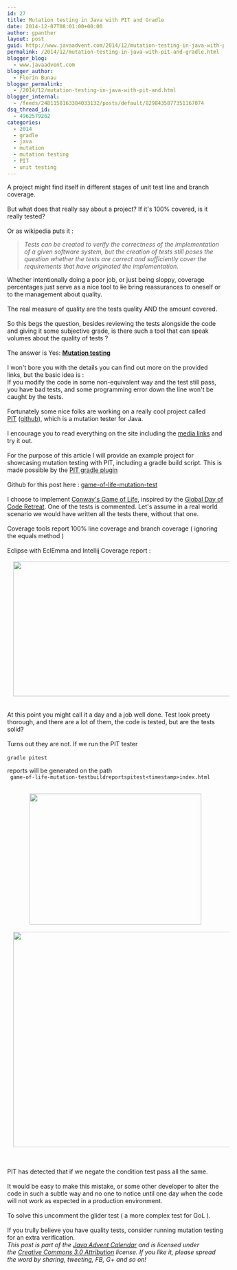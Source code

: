 ```yaml
---
id: 27
title: Mutation testing in Java with PIT and Gradle
date: 2014-12-07T08:01:00+00:00
author: gpanther
layout: post
guid: http://www.javaadvent.com/2014/12/mutation-testing-in-java-with-pit-and-gradle/
permalink: /2014/12/mutation-testing-in-java-with-pit-and-gradle.html
blogger_blog:
  - www.javaadvent.com
blogger_author:
  - Florin Bunau
blogger_permalink:
  - /2014/12/mutation-testing-in-java-with-pit-and.html
blogger_internal:
  - /feeds/2481158163384033132/posts/default/8298435877351167074
dsq_thread_id:
  - 4962579262
categories:
  - 2014
  - gradle
  - java
  - mutation
  - mutation testing
  - PIT
  - unit testing
---
```

<div>A project might find itself in different stages of unit test line and branch coverage.</div><div><br /></div><div>But what does that really say about a project? If it's 100% covered, is it really tested?<o:p></o:p></div><div><br /></div><div>Or as wikipedia puts it :<br /><blockquote><i>Tests can be created to verify the correctness of the implementation of a given software system, but the creation of tests still poses the question whether the tests are correct and sufficiently cover the requirements that have originated the implementation.&nbsp;</i></blockquote></div><div>Whether intentionally doing a poor job, or just being sloppy, coverage percentages just serve as a nice tool to <strike>lie</strike> bring reassurances to oneself or to the management about quality.</div><div><br /></div><div>The real measure of quality are the tests quality AND the amount covered.<o:p></o:p></div><div><br /></div><div>So this begs the question, besides reviewing the tests alongside the code and giving it some subjective grade, is there such a tool that can speak volumes about the quality of tests ?</div><div><o:p></o:p></div><div><br /></div><div>The answer is Yes: <b><a href="http://en.wikipedia.org/wiki/Mutation_testing">Mutation testing</a></b><o:p></o:p></div><div><br /></div><div>I won't bore you with the details you can find out more on the provided links, but the basic idea is :<o:p></o:p></div><div>If you modify the code in some non-equivalent way and the test still pass, you have bad tests, and some programming error down the line won't be caught by the tests.</div><div><br /></div><div>Fortunately some nice folks are working on a really cool project called <a href="http://pitest.org/">PIT</a>&nbsp;(<a href="https://github.com/hcoles/pitest">github</a>),&nbsp;which is a mutation tester for Java.</div><div><br /></div><div>I encourage you to read everything on the site including the <a href="http://pitest.org/links/">media links</a>&nbsp;and try it out.</div><div><o:p></o:p></div><div><br /></div><div>For the purpose of this article I will provide an example project for showcasing mutation testing with PIT, including a gradle build script. This is made possible by the <a href="http://gradle-pitest-plugin.solidsoft.info/">PIT gradle plugin</a>&nbsp;</div><div><o:p></o:p></div><div><br />Github for this post here : <a href="https://github.com/fbunau/game-of-life-mutation-test">game-of-life-mutation-test</a><br /><br /></div><div>I choose to implement <a href="http://en.wikipedia.org/wiki/Conway%27s_Game_of_Life">Conway's Game of Life</a>, inspired by the <a href="http://globalday.coderetreat.org/">Global Day of Code Retreat</a>. One of the tests is commented. Let's assume in a real world scenario we would have written all the tests there, without that one.</div><div><o:p></o:p></div><div><br /></div><div></div><div>Coverage tools report 100% line coverage and branch coverage ( ignoring the equals method )<o:p></o:p></div><div><br /></div><div>Eclipse with EclEmma and Intellij Coverage report :&nbsp;</div><div><br /></div><div style="clear: both; text-align: center;"><a href="http://4.bp.blogspot.com/-t08ldlBHpbc/VIN-Hv_PVxI/AAAAAAAADig/zXnYWj8NnI8/s1600/line_coverage.png" style="margin-left: 1em; margin-right: 1em;"><img border="0" src="http://4.bp.blogspot.com/-t08ldlBHpbc/VIN-Hv_PVxI/AAAAAAAADig/zXnYWj8NnI8/s1600/line_coverage.png" height="313" width="640" /></a></div><div style="clear: both; text-align: center;"><br /></div><div style="clear: both; text-align: center;"></div><div style="text-align: left;"><br /></div><div style="text-align: left;">At this point you might call it a day and a job well done. Test look preety thorough, and there are a lot of them, the code is tested, but are the tests solid?</div><div style="text-align: left;"><br /></div><div style="text-align: left;">Turns out they are not. If we run the PIT tester</div><div style="text-align: left;"><br /></div><div style="text-align: left;"><code>gradle pitest</code><br /><code><br /></code></div>reports will be generated on the path <br /><code> game-of-life-mutation-testbuildreportspitest&lt;timestamp&gt;index.html </code> <br /><code><br /></code><br /><div style="clear: both; text-align: center;"><a href="http://4.bp.blogspot.com/-2b9xInvfHoc/VIOBYR1zciI/AAAAAAAADis/VBDnaJw5v4I/s1600/mutation_coverage1.png" style="margin-left: 1em; margin-right: 1em;"><img border="0" src="http://4.bp.blogspot.com/-2b9xInvfHoc/VIOBYR1zciI/AAAAAAAADis/VBDnaJw5v4I/s1600/mutation_coverage1.png" height="304" width="400" /></a></div><div style="clear: both; text-align: center;"><br /></div><div style="clear: both; text-align: center;"><a href="http://1.bp.blogspot.com/-6cPSHeXv6bo/VIOBfNzFAwI/AAAAAAAADi0/COB91viKFyI/s1600/mutation_coverage2.png" style="margin-left: 1em; margin-right: 1em;"><img border="0" src="http://1.bp.blogspot.com/-6cPSHeXv6bo/VIOBfNzFAwI/AAAAAAAADi0/COB91viKFyI/s1600/mutation_coverage2.png" height="500" width="640" /></a></div><div style="clear: both; text-align: center;"><br /></div><code><br /></code><br /><div style="clear: both; text-align: left;">PIT has detected that if we negate the condition test pass all the same.</div><div style="clear: both; text-align: left;"><br /></div><div style="clear: both; text-align: left;">It would be easy to make this mistake, or some other developer to alter the code in such a subtle way and no one to notice until one day when the code will not work as expected in a production environment.</div><div style="clear: both; text-align: left;"><br /></div><div style="clear: both; text-align: left;">To solve this uncomment the glider test ( a more complex test for GoL ).</div><div style="clear: both; text-align: left;"><br /></div><div style="clear: both; text-align: left;">If you trully believe you have quality tests, consider running mutation testing for an extra verification.</div><div><o:p></o:p> <em>This post is part of the&nbsp;<a href="http://javaadvent.com/">Java Advent Calendar</a>&nbsp;and is licensed under the&nbsp;<a href="https://creativecommons.org/licenses/by/3.0/">Creative Commons 3.0 Attribution</a>&nbsp;license. If you like it, please spread the word by sharing, tweeting, FB, G+ and so on!</em> </div>